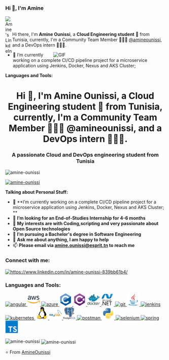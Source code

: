 ### Hi 👋, I'm Amine

<a href="https://www.linkedin.com/in/amine-ounissi-839bb61b4/">
  <img align="left" alt="Amine's LinkdeIn" width="22px" src="https://cdn.jsdelivr.net/npm/simple-icons@v3/icons/linkedin.svg" />
</a>

<br />
<br />

Hi there, I'm **Amine Ounissi**, a **Cloud Engineering student** 🚀 from Tunisia, currently, I'm a Community Team Member 🙍🏽‍♂️ [@amineounissi](https://github.com/Amine-Ounissi), and a DevOps intern 👨🏽‍💼. 

  <img align="right"  alt="GIF" width="70%" src="https://hackernoon.com/hn-images/1*X3I7dXxUWMqDMiuOcFYl2Q.gif" />



- 🌱 I’m currently working on a complete CI/CD pipeline project for a microservice application using Jenkins, Docker, Nexus and AKS Cluster; 




**Languages and Tools:**  



<h1 align="center">Hi 👋, I'm Amine Ounissi, a Cloud Engineering student 🚀 from Tunisia, currently, I'm a Community Team Member 🙍🏽‍♂️ @amineounissi, and a DevOps intern 👨🏽‍💼.</h1>
<h3 align="center">A passionate Cloud and DevOps engineering student from Tunisia</h3>

<p align="left"> <img src="https://komarev.com/ghpvc/?username=amine-ounissi&label=Profile%20views&color=0e75b6&style=flat" alt="amine-ounissi" /> </p>

<p align="left"> <a href="https://github.com/ryo-ma/github-profile-trophy"><img src="https://github-profile-trophy.vercel.app/?username=amine-ounissi" alt="amine-ounissi" /></a> </p>

**Talking about Personal Stuff:**

- 🔭 **I’m currently working on a complete CI/CD pipeline project for a microservice application using Jenkins, Docker, Nexus and AKS Cluster; **
- 👯 **I’m looking for an End-of-Studies Internship for 4-6 months**
- 🤔 **My interests are with Coding,scripting and very passionate about Open Source technologies**
- 💼 **I’m pursuing a Bachelor's degree in Software Engineering**
- 💬 **Ask me about anything, I am happy to help**
- 📫 **Please email via amine.ounissi@esprit.tn to reach me**


<h3 align="left">Connect with me:</h3>
<p align="left">
<a href="https://linkedin.com/in/https://www.linkedin.com/in/amine-ounissi-839bb61b4/" target="blank"><img align="center" src="https://raw.githubusercontent.com/rahuldkjain/github-profile-readme-generator/master/src/images/icons/Social/linked-in-alt.svg" alt="https://www.linkedin.com/in/amine-ounissi-839bb61b4/" height="30" width="40" /></a>
</p>

<h3 align="left">Languages and Tools:</h3>
<p align="left"> <a href="https://angular.io" target="_blank" rel="noreferrer"> <img src="https://angular.io/assets/images/logos/angular/angular.svg" alt="angular" width="40" height="40"/> </a> <a href="https://aws.amazon.com" target="_blank" rel="noreferrer"> <img src="https://raw.githubusercontent.com/devicons/devicon/master/icons/amazonwebservices/amazonwebservices-original-wordmark.svg" alt="aws" width="40" height="40"/> </a> <a href="https://azure.microsoft.com/en-in/" target="_blank" rel="noreferrer"> <img src="https://www.vectorlogo.zone/logos/microsoft_azure/microsoft_azure-icon.svg" alt="azure" width="40" height="40"/> </a> <a href="https://www.cprogramming.com/" target="_blank" rel="noreferrer"> <img src="https://raw.githubusercontent.com/devicons/devicon/master/icons/c/c-original.svg" alt="c" width="40" height="40"/> </a> <a href="https://www.w3schools.com/cs/" target="_blank" rel="noreferrer"> <img src="https://raw.githubusercontent.com/devicons/devicon/master/icons/csharp/csharp-original.svg" alt="csharp" width="40" height="40"/> </a> <a href="https://www.docker.com/" target="_blank" rel="noreferrer"> <img src="https://raw.githubusercontent.com/devicons/devicon/master/icons/docker/docker-original-wordmark.svg" alt="docker" width="40" height="40"/> </a> <a href="https://dotnet.microsoft.com/" target="_blank" rel="noreferrer"> <img src="https://raw.githubusercontent.com/devicons/devicon/master/icons/dot-net/dot-net-original-wordmark.svg" alt="dotnet" width="40" height="40"/> </a> <a href="https://git-scm.com/" target="_blank" rel="noreferrer"> <img src="https://www.vectorlogo.zone/logos/git-scm/git-scm-icon.svg" alt="git" width="40" height="40"/> </a> <a href="https://www.java.com" target="_blank" rel="noreferrer"> <img src="https://raw.githubusercontent.com/devicons/devicon/master/icons/java/java-original.svg" alt="java" width="40" height="40"/> </a> <a href="https://www.jenkins.io" target="_blank" rel="noreferrer"> <img src="https://www.vectorlogo.zone/logos/jenkins/jenkins-icon.svg" alt="jenkins" width="40" height="40"/> </a> <a href="https://kubernetes.io" target="_blank" rel="noreferrer"> <img src="https://www.vectorlogo.zone/logos/kubernetes/kubernetes-icon.svg" alt="kubernetes" width="40" height="40"/> </a> <a href="https://www.linux.org/" target="_blank" rel="noreferrer"> <img src="https://raw.githubusercontent.com/devicons/devicon/master/icons/linux/linux-original.svg" alt="linux" width="40" height="40"/> </a> <a href="https://www.mysql.com/" target="_blank" rel="noreferrer"> <img src="https://raw.githubusercontent.com/devicons/devicon/master/icons/mysql/mysql-original-wordmark.svg" alt="mysql" width="40" height="40"/> </a> <a href="https://www.postgresql.org" target="_blank" rel="noreferrer"> <img src="https://raw.githubusercontent.com/devicons/devicon/master/icons/postgresql/postgresql-original-wordmark.svg" alt="postgresql" width="40" height="40"/> </a> <a href="https://postman.com" target="_blank" rel="noreferrer"> <img src="https://www.vectorlogo.zone/logos/getpostman/getpostman-icon.svg" alt="postman" width="40" height="40"/> </a> <a href="https://www.python.org" target="_blank" rel="noreferrer"> <img src="https://raw.githubusercontent.com/devicons/devicon/master/icons/python/python-original.svg" alt="python" width="40" height="40"/> </a> <a href="https://www.selenium.dev" target="_blank" rel="noreferrer"> <img src="https://raw.githubusercontent.com/detain/svg-logos/780f25886640cef088af994181646db2f6b1a3f8/svg/selenium-logo.svg" alt="selenium" width="40" height="40"/> </a> <a href="https://spring.io/" target="_blank" rel="noreferrer"> <img src="https://www.vectorlogo.zone/logos/springio/springio-icon.svg" alt="spring" width="40" height="40"/> </a> <a href="https://www.typescriptlang.org/" target="_blank" rel="noreferrer"> <img src="https://raw.githubusercontent.com/devicons/devicon/master/icons/typescript/typescript-original.svg" alt="typescript" width="40" height="40"/> </a> </p>

<p><img align="left" src="https://github-readme-stats.vercel.app/api/top-langs?username=amine-ounissi&show_icons=true&locale=en&layout=compact" alt="amine-ounissi" /></p>

<p>&nbsp;<img align="center" src="https://github-readme-stats.vercel.app/api?username=amine-ounissi&show_icons=true&locale=en" alt="amine-ounissi" /></p>

⭐️ From [AmineOunissi](https://github.com/Amine-Ounissi)
